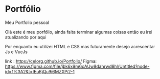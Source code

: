 # Portfólio

Meu Portfolio pessoal

Olá este é meu porfólio, ainda falta terminar algumas coisas então eu irei atualizando por aqui

Por enquanto eu utilizei HTML e CSS mas futuramente desejo acrescentar Js e VueJs

link : https://celorg.github.io/Portfolio/
Figma: https://www.figma.com/file/jbk6x9m6oAUw8dahrwd8hl/Untitled?node-id=1%3A2&t=lEuKjQu9i6MZXPi2-1

